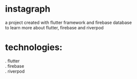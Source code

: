 # instagraph

a project created with flutter framework and firebase database \
to learn more about flutter, firebase and riverpod

# technologies:

. flutter \
. firebase \
. riverpod
